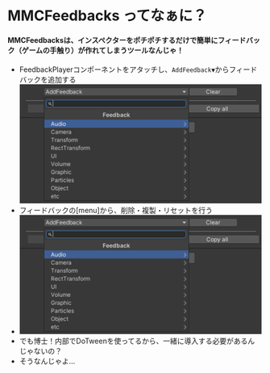 # MMCFeedbacks ってなぁに？
#### MMCFeedbacksは、インスペクターをポチポチするだけで簡単にフィードバック（ゲームの手触り）が作れてしまうツールなんじゃ！
- FeedbackPlayerコンポーネントをアタッチし、`AddFeedback▼`からフィードバックを追加する
 ![Image 1](/Assets/Documentation/img1.png)
- フィードバックの[menu]から、削除・複製・リセットを行う
- ![Image 2](/Assets/Documentation/img1.png)
- でも博士！内部でDoTweenを使ってるから、一緒に導入する必要があるんじゃないの？
- そうなんじゃよ...
